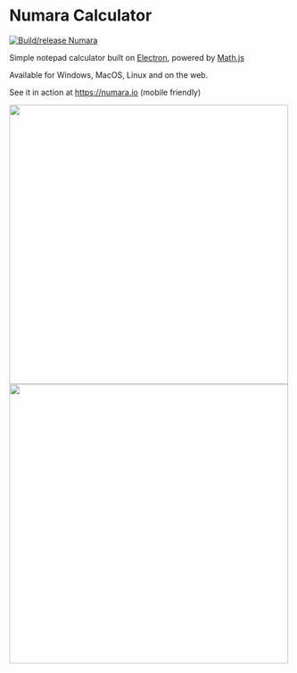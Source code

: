 # Numara Calculator

[![Build/release Numara](https://github.com/bornova/numara-calculator/actions/workflows/build.yml/badge.svg)](https://github.com/bornova/numara-calculator/actions/workflows/build.yml)

Simple notepad calculator built on [Electron](https://github.com/electron/electron), powered by [Math.js](https://github.com/josdejong/mathjs)

Available for Windows, MacOS, Linux and on the web.

See it in action at https://numara.io (mobile friendly)

<img src="http://numara.io/assets/numara-light.png" width="500">
<img src="http://numara.io/assets/numara-dark.png" width="500">
